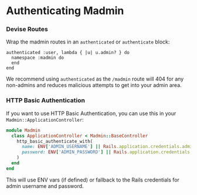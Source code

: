 # Authenticating Madmin

### Devise Routes

Wrap the madmin routes in an `authenticated` or `authenticate` block:

```
authenticated :user, lambda { |u| u.admin? } do
  namespace :madmin do
  end
end
```

We recommend using `authenticated` as the `/madmin` route will 404 for any non-admins and reduces malicious attempts to get into your admin area.

### HTTP Basic Authentication

If you want to use HTTP Basic Authentication, you can use this in your
`Madmin::ApplicationController`:

```ruby
module Madmin
  class ApplicationController < Madmin::BaseController
    http_basic_authenticate_with(
      name: ENV['ADMIN_USERNAME'] || Rails.application.credentials.admin_username,
      password: ENV['ADMIN_PASSWORD'] || Rails.application.credentials.admin_password
    )
  end
end
```

This will use ENV vars (if defined) or fallback to the Rails credentials for admin username and password.
